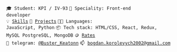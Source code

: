 <code>🎓 Student: KPI / IV-93</code>
<code>👷 Speciality: Front-end developer</code><br>
<code>💡 [Skills](SKILLS.md)</code>
<code>🧻 [Projects](PROJECTS.md)</code>
<code>🧑‍💻 Languages: JavaScript, Python</code>
<code>📦 Tech stack: HTML/CSS, React, Redux, MySQL PostgreSQL, MongoDB</code>
<code>🪙 [Rates](RATES.md)</code><br>
<code>💬 telegram: [@Buster_Keatonn](https://telegram.me/Buster_Keatonn)</code>
<code>📫 [bogdan.korolevych2002@gmail.com](mailto:bogdan.korolevych2002@gmail.com)</code>
